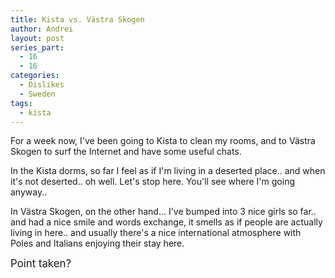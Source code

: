 ```yaml
---
title: Kista vs. Västra Skogen
author: Andrei
layout: post
series_part:
  - 16
  - 16
categories:
  - Dislikes
  - Sweden
tags:
  - kista
---
```

For a week now, I've been going to Kista to clean my rooms, and to Västra Skogen to surf the Internet and have some useful chats.

In the Kista dorms, so far I feel as if I'm living in a deserted place.. and when it's not deserted.. oh well. Let's stop here. You'll see where I'm going anyway..



In Västra Skogen, on the other hand... I've bumped into 3 nice girls so far.. and had a nice smile and words exchange, it smells as if people are actually living in here.. and usually there's a nice international atmosphere with Poles and Italians enjoying their stay here.

<big>Point taken?</big>